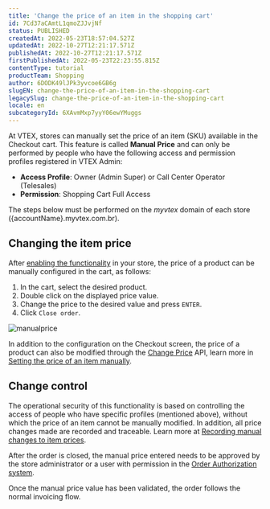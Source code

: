```yaml
---
title: 'Change the price of an item in the shopping cart'
id: 7Cd37aCAmtL1qmoZJJvjNf
status: PUBLISHED
createdAt: 2022-05-23T18:57:04.527Z
updatedAt: 2022-10-27T12:21:17.571Z
publishedAt: 2022-10-27T12:21:17.571Z
firstPublishedAt: 2022-05-23T22:23:55.815Z
contentType: tutorial
productTeam: Shopping
author: 6DODK49lJPk3yvcoe6GB6g
slugEN: change-the-price-of-an-item-in-the-shopping-cart
legacySlug: change-the-price-of-an-item-in-the-shopping-cart
locale: en
subcategoryId: 6XAvmMxp7yyY06ewYMuggs
---
```


At VTEX, stores can manually set the price of an item (SKU) available in the Checkout cart. This feature is called **Manual Price** and can only be performed by people who have the following access and permission profiles registered in VTEX Admin:

- **Access Profile**: Owner (Admin Super) or Call Center Operator (Telesales) 
- **Permission**: Shopping Cart Full Access

<div class="alert alert-warning">
The steps below must be performed on the <i>myvtex</i> domain of each store
 ({accountName}.myvtex.com.br).
</div>

## Changing the item price

After [enabling the functionality](https://developers.vtex.com/vtex-rest-api/docs/enable-the-manual-price) in your store, the price of a product can be manually configured in the cart, as follows:

1. In the cart, select the desired product.
2. Double click on the displayed price value.
3. Change the price to the desired value and press `ENTER`.
4. Click `Close order`.

![manualprice](//images.ctfassets.net/alneenqid6w5/6lKNt1yT41wOQCRv5Yv6ge/56a551927294fedcaf127cfdb3a8f2a1/manualprice.gif)

In addition to the configuration on the Checkout screen, the price of a product can also be modified through the [Change Price](https://developers.vtex.com/vtex-rest-api/reference/pricechange) API, learn more in [Setting the price of an item manually](https://developers.vtex.com/vtex-rest-api/docs/enable-the-manual-price#setting-the-price-of-an-item-manually).

## Change control

The operational security of this functionality is based on controlling the access of people who have specific profiles (mentioned above), without which the price of an item cannot be manually modified. In addition, all price changes made are recorded and traceable. Learn more at [Recording manual changes to item prices](https://developers.vtex.com/vtex-rest-api/docs/enable-the-manual-price#recording-manual-changes-to-item-prices).

After the order is closed, the manual price entered needs to be approved by the store administrator or a user with permission in the [Order Authorization system](https://help.vtex.com/en/tutorial/how-order-authorization-works--3MBK6CmKHAuUjMBieDU0pn).

<div class = "alert alert-info">
Once the manual price value has been validated, the order follows the normal invoicing flow.
</div>

